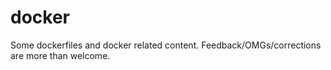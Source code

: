 docker
======

Some dockerfiles and docker related content. Feedback/OMGs/corrections are more than welcome.
